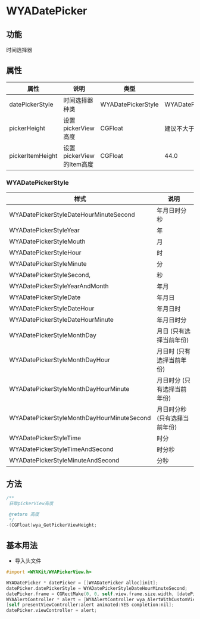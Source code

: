 # WYADatePicker

## 功能

时间选择器

## 属性

属性 | 说明 | 类型 | 默认值
---|---|---|---
datePickerStyle|时间选择器种类|WYADatePickerStyle|WYADatePickerStyleDateHourMinuteSecond
pickerHeight|设置pickerView高度|CGFloat|建议不大于220|
pickerItemHeight|设置pickerView的Item高度|CGFloat|44.0

### WYADatePickerStyle

样式|说明
---|---
WYADatePickerStyleDateHourMinuteSecond|年月日时分秒
WYADatePickerStyleYear|年
WYADatePickerStyleMouth|月
WYADatePickerStyleHour|时
WYADatePickerStyleMinute|分
WYADatePickerStyleSecond,|秒
WYADatePickerStyleYearAndMonth|年月
WYADatePickerStyleDate|年月日
WYADatePickerStyleDateHour|年月日时
WYADatePickerStyleDateHourMinute|年月日时分
WYADatePickerStyleMonthDay|月日 (只有选择当前年份)
WYADatePickerStyleMonthDayHour|月日时 (只有选择当前年份)
WYADatePickerStyleMonthDayHourMinute|月日时分 (只有选择当前年份)
WYADatePickerStyleMonthDayHourMinuteSecond|月日时分秒 (只有选择当前年份)
WYADatePickerStyleTime|时分
WYADatePickerStyleTimeAndSecond|时分秒
WYADatePickerStyleMinuteAndSecond|分秒

## 方法
```objective-c
/**
 获取pickerView高度

 @return 高度
 */
-(CGFloat)wya_GetPickerViewHeight;
```

## 基本用法

* 导入头文件

```objective-c
#import <WYAKit/WYAPickerView.h>
```

```objective-c
WYADatePicker * datePicker = [[WYADatePicker alloc]init];
datePicker.datePickerStyle = WYADatePickerStyleDateHourMinuteSecond;
datePicker.frame = CGRectMake(0, 0, self.view.frame.size.width, [datePicker getPickerViewHeight]);
WYAAlertController * alert = [WYAAlertController wya_AlertWithCustomView:datePicker AlertStyle:WYAAlertStyleCustomSheet];
[self presentViewController:alert animated:YES completion:nil];
datePicker.viewController = alert;
```

